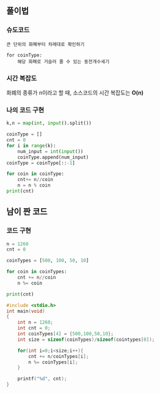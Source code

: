 ## 풀이법
### 슈도코드
```
큰 단위의 화폐부터 차례대로 확인하기

for coinType:
    해당 화폐로 거슬러 줄 수 있는 동전개수세기
```
### 시간 복잡도
화폐의 종류가 n이라고 할 때, 소스코드의 시간 복잡도는 **O(n)**
### 나의 코드 구현
```python
k,n = map(int, input().split())

coinType = []
cnt = 0
for i in range(k):
    num_input = int(input())
    coinType.append(num_input)
coinType = coinType[::-1]

for coin in coinType:
    cnt+= n//coin
    n = n % coin
print(cnt)
```
## 남이 짠 코드
### 코드 구현
```python
n = 1260
cnt = 0

coinTypes = [500, 100, 50, 10]

for coin in coinTypes:
    cnt += n//coin
    n %= coin

print(cnt)
```
```C
#include <stdio.h>
int main(void)
{
    int n = 1260;
    int cnt = 0;
    int coinTypes[4] = {500,100,50,10};
    int size = sizeof(coinTypes)/sizeof(cointypes[0]);

    for(int i=0;i<size;i++){
        cnt += n/coinTypes[i];
        n %= coinTypes[i];
    }

    printf("%d", cnt);
}
```